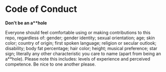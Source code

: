 # Code of Conduct
**Don't be an a\*\*hole**

Everyone should feel comfortable using or making contributions to this repo, regardless of: gender; gender identity; sexual orientation; age; skin color; country of origin; first spoken language; religion or secular outlook; disability; body fat percentage; hair color; height; musical preference; star sign; literally any other characteristic you care to name (apart from being an a**hole). Please note this includes: levels of experience and perceived competence. Be nice to one another please.
